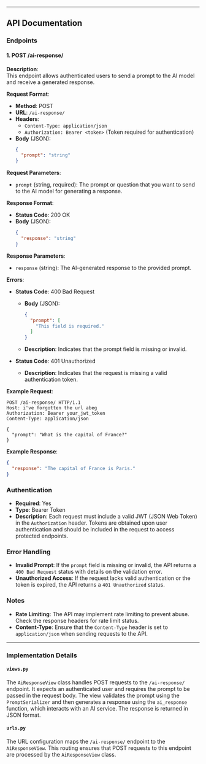 
---

## API Documentation


### Endpoints

#### 1. **POST /ai-response/**

**Description**:  
This endpoint allows authenticated users to send a prompt to the AI model and receive a generated response.

**Request Format**:  

- **Method**: POST
- **URL**: `/ai-response/`
- **Headers**:
  - `Content-Type: application/json`
  - `Authorization: Bearer <token>` (Token required for authentication)
- **Body** (JSON):
  ```json
  {
    "prompt": "string"
  }
  ```

**Request Parameters**:

- `prompt` (string, required): The prompt or question that you want to send to the AI model for generating a response.

**Response Format**:

- **Status Code**: 200 OK
- **Body** (JSON):
  ```json
  {
    "response": "string"
  }
  ```

**Response Parameters**:

- `response` (string): The AI-generated response to the provided prompt.

**Errors**:

- **Status Code**: 400 Bad Request
  - **Body** (JSON):
    ```json
    {
      "prompt": [
        "This field is required."
      ]
    }
    ```
  - **Description**: Indicates that the prompt field is missing or invalid.

- **Status Code**: 401 Unauthorized
  - **Description**: Indicates that the request is missing a valid authentication token.

**Example Request**:

```http
POST /ai-response/ HTTP/1.1
Host: i've forgotten the url abeg
Authorization: Bearer your_jwt_token
Content-Type: application/json

{
  "prompt": "What is the capital of France?"
}
```

**Example Response**:

```json
{
  "response": "The capital of France is Paris."
}
```

### Authentication

- **Required**: Yes
- **Type**: Bearer Token
- **Description**: Each request must include a valid JWT (JSON Web Token) in the `Authorization` header. Tokens are obtained upon user authentication and should be included in the request to access protected endpoints.

### Error Handling

- **Invalid Prompt**: If the `prompt` field is missing or invalid, the API returns a `400 Bad Request` status with details on the validation error.
- **Unauthorized Access**: If the request lacks valid authentication or the token is expired, the API returns a `401 Unauthorized` status.

### Notes

- **Rate Limiting**: The API may implement rate limiting to prevent abuse. Check the response headers for rate limit status.
- **Content-Type**: Ensure that the `Content-Type` header is set to `application/json` when sending requests to the API.

---

### Implementation Details

#### `views.py`

The `AiResponseView` class handles POST requests to the `/ai-response/` endpoint. It expects an authenticated user and requires the prompt to be passed in the request body. The view validates the prompt using the `PromptSerializer` and then generates a response using the `ai_response` function, which interacts with an AI service. The response is returned in JSON format.

#### `urls.py`

The URL configuration maps the `/ai-response/` endpoint to the `AiResponseView`. This routing ensures that POST requests to this endpoint are processed by the `AiResponseView` class.

